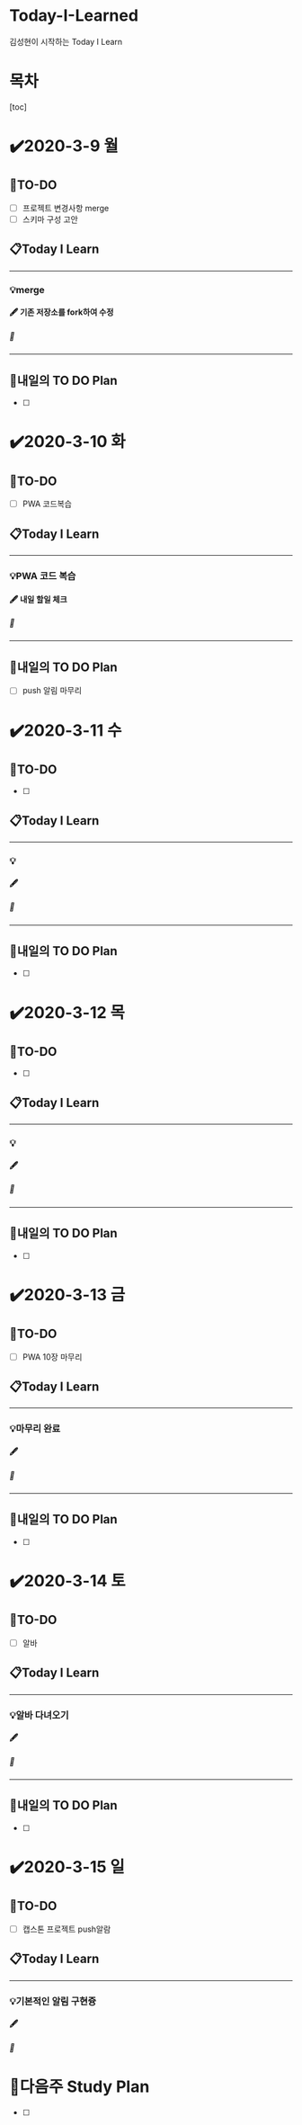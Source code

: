 # Today-I-Learned

김성현이 시작하는 Today I Learn

# 목차

[toc]	

# :heavy_check_mark:2020-3-9 월

## 📝TO-DO

- [ ] 프로젝트 변경사항 merge
- [ ] 스키마 구성 고안

## 📋Today I Learn

-----------

### 💡merge

#### :fountain_pen: 기존 저장소를 fork하여 수정

##### :ticket: 

----------

## 🔎내일의 TO DO Plan

- [ ] 



# :heavy_check_mark:2020-3-10 화

## 📝TO-DO

- [ ] PWA 코드복습

## 📋Today I Learn

-----------

### 💡PWA 코드 복습 

#### :fountain_pen: 내일 할일 체크

##### :ticket:

----------

## 🔎내일의 TO DO Plan

- [ ] push 알림 마무리 



# :heavy_check_mark:2020-3-11 수

## 📝TO-DO

- [ ] 

## 📋Today I Learn

-----------

### 💡

#### :fountain_pen: 

##### :ticket:

----------

## 🔎내일의 TO DO Plan

- [ ] 



# :heavy_check_mark:2020-3-12 목

## 📝TO-DO

- [ ] 

## 📋Today I Learn

-----------

### 💡

#### :fountain_pen: 

##### :ticket:

----------

## 🔎내일의 TO DO Plan

- [ ] 



# :heavy_check_mark:2020-3-13 금

## 📝TO-DO

- [ ] PWA 10장 마무리

## 📋Today I Learn

-----------

### 💡마무리 완료

#### :fountain_pen: 

##### :ticket:

----------

## 🔎내일의 TO DO Plan

- [ ] 



# :heavy_check_mark:2020-3-14 토

## 📝TO-DO

- [ ] 알바

## 📋Today I Learn

-----------

### 💡알바 다녀오기

#### :fountain_pen: 

##### :ticket:

----------

## 🔎내일의 TO DO Plan

- [ ] 

# :heavy_check_mark:2020-3-15 일

## 📝TO-DO

- [ ] 캡스톤 프로젝트 push알람 

## 📋Today I Learn

-----------

### 💡기본적인 알림 구현즁

#### :fountain_pen: 

##### :ticket:







# 🌈다음주 Study Plan

- [ ] 